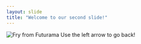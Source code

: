 ```yaml
---
layout: slide
title: "Welcome to our second slide!"
---
```

![Fry from Futurama](https://i.pinimg.com/originals/c2/73/1d/c2731dea4191b182ecd8f18498562a84.jpg "Fry from Futurama")
Use the left arrow to go back!
